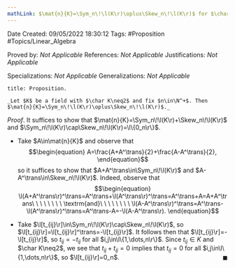 ```yaml
---
mathLink: $\mat{n}{K}=\Sym_n\!\l(K\r)\oplus\Skew_n\!\l(K\r)$ for $\char K\neq2$
---
```


<div class="topSpace"></div>

Date Created: 09/05/2022 18:30:12
Tags: #Proposition #Topics/Linear_Algebra

Proved by: _Not Applicable_
References: _Not Applicable_
Justifications: _Not Applicable_

Specializations: _Not Applicable_
Generalizations: _Not Applicable_

``` ad-Proposition
title: Proposition.

_Let $K$ be a field with $\char K\neq2$ and fix $n\in\N^+$. Then $\mat{n}{K}=\Sym_n\!\l(K\r)\oplus\Skew_n\!\l(K\r)$._

```

_Proof_. It suffices to show that $\mat{n}{K}=\Sym_n\!\l(K\r)+\Skew_n\!\l(K\r)$ and $\Sym_n\!\l(K\r)\cap\Skew_n\!\l(K\r)=\l\{0_n\r\}$.
* Take $A\in\mat{n}{K}$ and observe that
$$\begin{equation}
    A=\frac{A+A^\trans}{2}+\frac{A-A^\trans}{2},
\end{equation}$$
so it suffices to show that $A+A^\trans\in\Sym_n\!\l(K\r)$ and $A-A^\trans\in\Skew_n\!\l(K\r)$. Indeed, observe that
$$\begin{equation}
    \l(A+A^\trans\r)^\trans=A^\trans+\l(A^\trans\r)^\trans=A^\trans+A=A+A^\trans\ \ \ \ \ \ \ \ \textrm{and}\ \ \ \ \ \ \ \ \l(A-A^\trans\r)^\trans=A^\trans-\l(A^\trans\r)^\trans=A^\trans-A=-\l(A-A^\trans\r).
\end{equation}$$

* Take $\l[t_{ij}\r]\in\Sym_n\!\l(K\r)\cap\Skew_n\!\l(K\r)$, so $\l[t_{ij}\r]=\l[t_{ij}\r]^\trans=-\l[t_{ij}\r]$. It follows then that $\l[t_{ij}\r]=-\l[t_{ij}\r]$, so $t_{ij}=-t_{ij}$ for all $i,j\in\l\{1,\dots,n\r\}$. Since $t_{ij}\in K$ and $\char K\neq2$, we see that $t_{ij}+t_{ij}=0$ implies that $t_{ij}=0$ for all $i,j\in\l\{1,\dots,n\r\}$, so $\l[t_{ij}\r]=0_n$.<span style="float:right;">$\blacksquare$</span>
